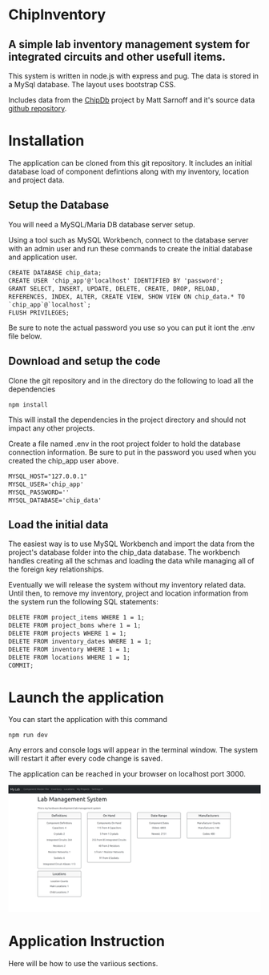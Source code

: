 # ChipInventory

## A simple lab inventory management system for integrated circuits and other usefull items. 

This system is written in node.js with express and pug.  The data is stored in a MySql database. 
The layout uses bootstrap CSS.

Includes data from the [ChipDb](https://www.msarnoff.org/chipdb/) project by Matt Sarnoff and it's 
source data [github repository](https://github.com/74hc595/chipdb).

# Installation
The application can be cloned from this git repository.  It includes an initial database load of component defintions along with my inventory, location and project data.
## Setup the Database
You will need a MySQL/Maria DB database server setup.

Using a tool such as MySQL Workbench, connect to the database server with an admin user and run these commands to create the initial database and application user.  
```
CREATE DATABASE chip_data;
CREATE USER 'chip_app'@'localhost' IDENTIFIED BY 'password';
GRANT SELECT, INSERT, UPDATE, DELETE, CREATE, DROP, RELOAD, REFERENCES, INDEX, ALTER, CREATE VIEW, SHOW VIEW ON chip_data.* TO `chip_app`@`localhost`;
FLUSH PRIVILEGES;
```
Be sure to note the actual password you use so you can put it iont the .env file below.

## Download and setup the code
Clone the git repository and in the directory do the following to load all the dependencies
```
npm install
```
This will install the dependencies in the project directory and should not impact any other projects.

Create a file named .env in the root project folder to hold the database connection information.  Be sure to put in the password you used when you created the chip_app user above.
```
MYSQL_HOST="127.0.0.1"
MYSQL_USER='chip_app'
MYSQL_PASSWORD=''
MYSQL_DATABASE='chip_data'
```
## Load the initial data
The easiest way is to use MySQL Workbench and import the data from the project's database folder into the chip_data database.  The workbench handles creating all the schmas and loading the data while managing all of the foreign key relationships.

Eventually we will release the system without my inventory related data.  Until then, to remove my inventory, project and location information from the system run the following SQL statements:
```
DELETE FROM project_items WHERE 1 = 1;
DELETE FROM project_boms where 1 = 1;
DELETE FROM projects WHERE 1 = 1;
DELETE FROM inventory_dates WHERE 1 = 1;
DELETE FROM inventory WHERE 1 = 1;
DELETE FROM locations WHERE 1 = 1;
COMMIT;
```
# Launch the application
You can start the application with this command
```
npm run dev
```
Any errors and console logs will appear in the terminal window.
The system will restart it after every code change is saved.

The application can be reached in your browser on localhost port 3000. 

![Image of the application main page in a browser](public/images/main_page.png "Main Page")

# Application Instruction
Here will be how to use the variious sections.
